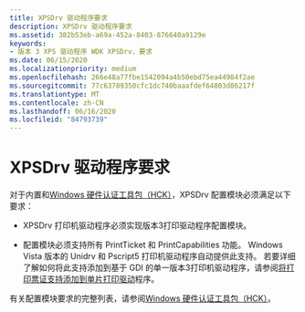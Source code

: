 ```yaml
---
title: XPSDrv 驱动程序要求
description: XPSDrv 驱动程序要求
ms.assetid: 382b53eb-a69a-452a-8403-876640a9129e
keywords:
- 版本 3 XPS 驱动程序 WDK XPSDrv，要求
ms.date: 06/15/2020
ms.localizationpriority: medium
ms.openlocfilehash: 266e48a77fbe1542094a4b50ebd75ea44984f2ae
ms.sourcegitcommit: 77c63789350cfc1dc740baaafdef64803d86217f
ms.translationtype: MT
ms.contentlocale: zh-CN
ms.lasthandoff: 06/16/2020
ms.locfileid: "84793739"
---
```

# <a name="xpsdrv-driver-requirements"></a>XPSDrv 驱动程序要求

对于内置和[Windows 硬件认证工具包（HCK）](https://go.microsoft.com/fwlink/p/?LinkId=733613)，XPSDrv 配置模块必须满足以下要求：

- XPSDrv 打印机驱动程序必须实现版本3打印驱动程序配置模块。

- 配置模块必须支持所有 PrintTicket 和 PrintCapabilities 功能。 Windows Vista 版本的 Unidrv 和 Pscript5 打印机驱动程序自动提供此支持。 若要详细了解如何将此支持添加到基于 GDI 的单一版本3打印机驱动程序，请参阅[将打印票证支持添加到单片打印驱动](adding-print-ticket-support-to-monolithic-print-drivers.md)程序。

有关配置模块要求的完整列表，请参阅[Windows 硬件认证工具包（HCK）](https://go.microsoft.com/fwlink/p/?LinkId=733613)。
